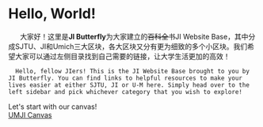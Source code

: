 # Hello, World!

      大家好！这里是**JI Butterfly**为大家建立的~~百科全书~~JI Website Base，其中分成SJTU、JI和Umich三大区块，各大区块又分有更为细致的多个小区块。我们希望大家可以通过左侧目录找到自己需要的链接，让大学生活更加的高效！

      Hello, fellow JIers! This is the JI Website Base brought to you by JI Butterfly. You can find links to helpful resources to make your lives easier at either SJTU, JI or U-M here. Simply head over to the left sidebar and pick whichever category that you wish to explore! 

Let's start with our canvas!  
 [UMJI Canvas](https://umjicanvas.com/login/canvas)

